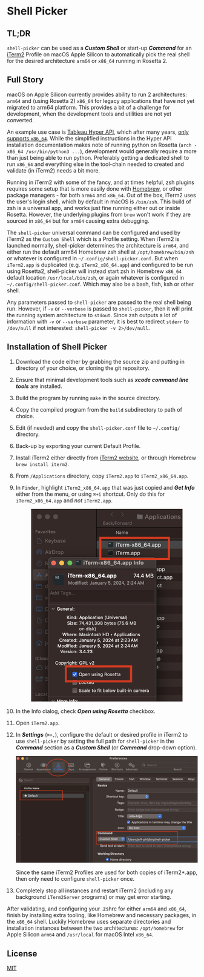 # Shell Picker

## TL;DR
`shell-picker` can be used as a ***Custom Shell*** or start-up ***Command*** for an [iTerm2](https://iterm2.com/) Profile on macOS Apple Silicon to automatically pick the real shell for the desired architecture `arm64` or `x86_64` running in Rosetta 2.

## Full Story
macOS on Apple Silicon currently provides ability to run 2 architectures: `arm64` and (using Rosetta 2) `x86_64` for legacy applications that have not yet migrated to arm64 platform.  This provides a bit of a challenge for development, when the development tools and utilities are not yet converted.

An example use case is [Tableau Hyper API](https://pypi.org/project/tableauhyperapi/), which after many years, [only supports `x86_64`](https://tableau.github.io/hyper-db/docs/installation). While the simplified instructions in the Hyper API installation documentation makes note of running python on Rosetta (`arch -x86_64 /usr/bin/python3 ...`), development would generally require a more than just being able to run python.  Preferably getting a dedicated shell to run `x86_64` and everything else in the tool-chain needed to created and validate (in iTerm2) needs a bit more.

Running in iTerm2 with some of the fancy, and at times helpful, zsh plugins requires some setup that is more easily done with [Homebrew](https://brew.sh/), or other package managers - for both `arm64` and `x86_64`. Out of the box, iTerm2 uses the user's login shell, which by default in macOS is `/bin/zsh`. This build of zsh is a universal app, and works just fine running either out or inside Rosetta.  However, the underlying plugins from `brew` won't work if they are sourced in `x86_64` but for `arm64` causing extra debugging.

The `shell-picker` universal command can be configured and used by iTerm2 as the `Custom Shell` which is a Profile setting.  When iTerm2 is launched normally, shell-picker determines the architecture is `arm64`, and either run the default arm64 Homebrew zsh shell at `/opt/homebrew/bin/zsh` or whatever is configured in `~/.config/shell-picker.conf`.  But when `iTerm2.app` is duplicated (e.g. `iTerm2_x86_64.app`) and configured to be run using Rosetta2, shell-picker will instead start zsh in Homebrew `x86_64` default location `/usr/local/bin/zsh`, or again whatever is configured in `~/.config/shell-picker.conf`. Which may also be a bash, fish, ksh or other shell.

Any parameters passed to `shell-picker` are passed to the real shell being run. However, if `-v` or `--verbose` is passed to `shell-picker`, then it will print the running system architecture to `stdout`. Since zsh outputs a lot of information with `-v` or `--verbose` parameter, it is best to redirect `stderr` to `/dev/null` if not interested: `shell-picker -v 2>/dev/null`.

## Installation of Shell Picker

1. Download the code either by grabbing the source zip and putting in directory of your choice, or cloning the git repository.
2. Ensure that minimal development tools such as ***xcode command line tools*** are installed.
3. Build the program by running `make` in the source directory.
4. Copy the compiled program from the `build` subdirectory to path of choice.
5. Edit (if needed) and copy the `shell-picker.conf` file to `~/.config/` directory.
6. Back-up by exporting your current Default Profile.
7. Install iTerm2 either directly from [iTerm2 website](https://iterm2.com/), or through Homebrew `brew install iterm2`.
8. From `/Applications` directory, copy `iTerm2.app` to `iTerm2_x86_64.app`.
9. In `Finder`, highlight `iTerm2_x86_64.app` that was just copied and ***Get Info*** either from the menu, or using `⌘+i` shortcut. Only do this for `iTerm2_x86_64.app` and *not* `iTerm2.app`.

    <p align="center">
      <img src="README_images/iterm_config.png" alt="iTerm2 App Setup" width="400"/>
    </p>
    
11. In the Info dialog, check ***Open using Rosetta*** checkbox.
12. Open `iTerm2.app`.
13. In ***Settings*** (`⌘+,`), configure the default or desired profile in iTerm2 to use `shell-picker` by setting the full path for `shell-picker` in the ***Command*** section as a ***Custom Shell*** (or ***Command*** drop-down option).
    
    <p align="center">
      <img src="README_images/iterm_config-2.png" alt="iTerm2 Profile Setup screenshot" width="700"/>
    </p>
    
    Since the same iTerm2 Profiles are used for both copies of iTerm2*.app, then only need to configure `shell-picker` once.
14. Completely stop all instances and restart iTerm2 (including any background `iTerm2Server` programs) or may get error starting.

After validating, and configuring your .zshrc for either `arm64` and `x86_64`, finish by installing extra tooling, like Homebrew and necessary packages, in the `x86_64` shell.  Luckily Homebrew uses separate directories and installation instances between the two architectures: `/opt/homebrew` for Apple Silicon `arm64` and `/usr/local` for macOS Intel `x86_64`.

License
----
[MIT](./LICENSE)
